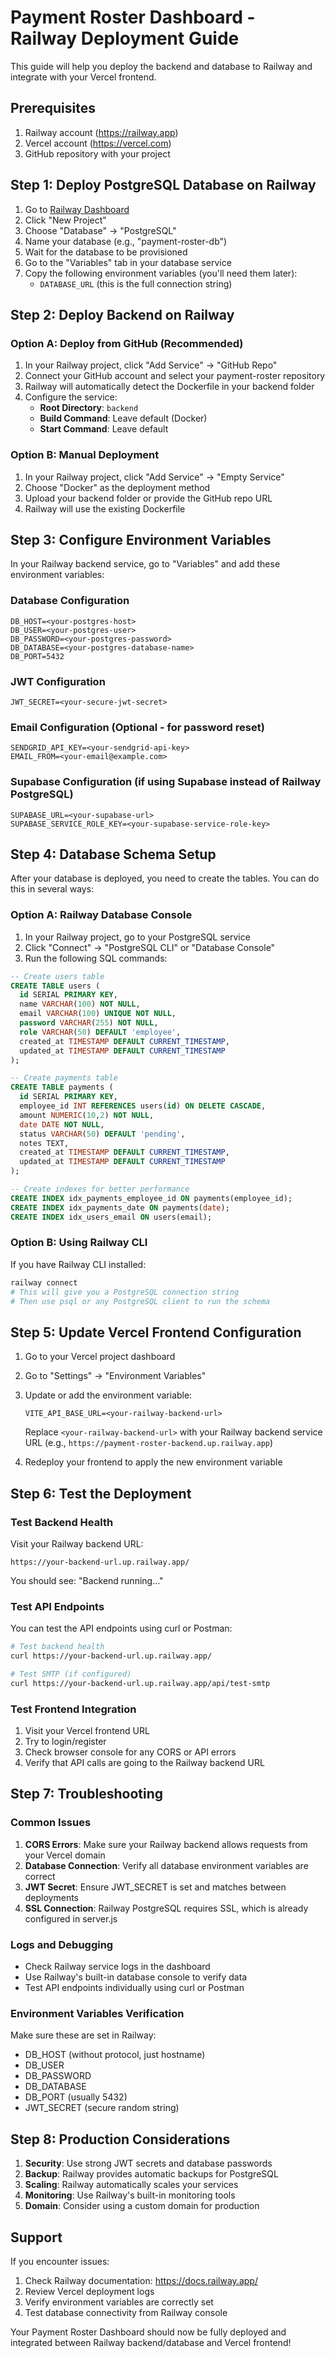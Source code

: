 # Payment Roster Dashboard - Railway Deployment Guide

This guide will help you deploy the backend and database to Railway and integrate with your Vercel frontend.

## Prerequisites

1. Railway account (https://railway.app)
2. Vercel account (https://vercel.com)
3. GitHub repository with your project

## Step 1: Deploy PostgreSQL Database on Railway

1. Go to [Railway Dashboard](https://railway.app/dashboard)
2. Click "New Project"
3. Choose "Database" → "PostgreSQL"
4. Name your database (e.g., "payment-roster-db")
5. Wait for the database to be provisioned
6. Go to the "Variables" tab in your database service
7. Copy the following environment variables (you'll need them later):
   - `DATABASE_URL` (this is the full connection string)

## Step 2: Deploy Backend on Railway

### Option A: Deploy from GitHub (Recommended)

1. In your Railway project, click "Add Service" → "GitHub Repo"
2. Connect your GitHub account and select your payment-roster repository
3. Railway will automatically detect the Dockerfile in your backend folder
4. Configure the service:
   - **Root Directory**: `backend`
   - **Build Command**: Leave default (Docker)
   - **Start Command**: Leave default

### Option B: Manual Deployment

1. In your Railway project, click "Add Service" → "Empty Service"
2. Choose "Docker" as the deployment method
3. Upload your backend folder or provide the GitHub repo URL
4. Railway will use the existing Dockerfile

## Step 3: Configure Environment Variables

In your Railway backend service, go to "Variables" and add these environment variables:

### Database Configuration
```
DB_HOST=<your-postgres-host>
DB_USER=<your-postgres-user>
DB_PASSWORD=<your-postgres-password>
DB_DATABASE=<your-postgres-database-name>
DB_PORT=5432
```

### JWT Configuration
```
JWT_SECRET=<your-secure-jwt-secret>
```

### Email Configuration (Optional - for password reset)
```
SENDGRID_API_KEY=<your-sendgrid-api-key>
EMAIL_FROM=<your-email@example.com>
```

### Supabase Configuration (if using Supabase instead of Railway PostgreSQL)
```
SUPABASE_URL=<your-supabase-url>
SUPABASE_SERVICE_ROLE_KEY=<your-supabase-service-role-key>
```

## Step 4: Database Schema Setup

After your database is deployed, you need to create the tables. You can do this in several ways:

### Option A: Railway Database Console

1. In your Railway project, go to your PostgreSQL service
2. Click "Connect" → "PostgreSQL CLI" or "Database Console"
3. Run the following SQL commands:

```sql
-- Create users table
CREATE TABLE users (
  id SERIAL PRIMARY KEY,
  name VARCHAR(100) NOT NULL,
  email VARCHAR(100) UNIQUE NOT NULL,
  password VARCHAR(255) NOT NULL,
  role VARCHAR(50) DEFAULT 'employee',
  created_at TIMESTAMP DEFAULT CURRENT_TIMESTAMP,
  updated_at TIMESTAMP DEFAULT CURRENT_TIMESTAMP
);

-- Create payments table
CREATE TABLE payments (
  id SERIAL PRIMARY KEY,
  employee_id INT REFERENCES users(id) ON DELETE CASCADE,
  amount NUMERIC(10,2) NOT NULL,
  date DATE NOT NULL,
  status VARCHAR(50) DEFAULT 'pending',
  notes TEXT,
  created_at TIMESTAMP DEFAULT CURRENT_TIMESTAMP,
  updated_at TIMESTAMP DEFAULT CURRENT_TIMESTAMP
);

-- Create indexes for better performance
CREATE INDEX idx_payments_employee_id ON payments(employee_id);
CREATE INDEX idx_payments_date ON payments(date);
CREATE INDEX idx_users_email ON users(email);
```

### Option B: Using Railway CLI

If you have Railway CLI installed:

```bash
railway connect
# This will give you a PostgreSQL connection string
# Then use psql or any PostgreSQL client to run the schema
```

## Step 5: Update Vercel Frontend Configuration

1. Go to your Vercel project dashboard
2. Go to "Settings" → "Environment Variables"
3. Update or add the environment variable:
   ```
   VITE_API_BASE_URL=<your-railway-backend-url>
   ```
   Replace `<your-railway-backend-url>` with your Railway backend service URL (e.g., `https://payment-roster-backend.up.railway.app`)

4. Redeploy your frontend to apply the new environment variable

## Step 6: Test the Deployment

### Test Backend Health
Visit your Railway backend URL:
```
https://your-backend-url.up.railway.app/
```
You should see: "Backend running..."

### Test API Endpoints
You can test the API endpoints using curl or Postman:

```bash
# Test backend health
curl https://your-backend-url.up.railway.app/

# Test SMTP (if configured)
curl https://your-backend-url.up.railway.app/api/test-smtp
```

### Test Frontend Integration
1. Visit your Vercel frontend URL
2. Try to login/register
3. Check browser console for any CORS or API errors
4. Verify that API calls are going to the Railway backend URL

## Step 7: Troubleshooting

### Common Issues

1. **CORS Errors**: Make sure your Railway backend allows requests from your Vercel domain
2. **Database Connection**: Verify all database environment variables are correct
3. **JWT Secret**: Ensure JWT_SECRET is set and matches between deployments
4. **SSL Connection**: Railway PostgreSQL requires SSL, which is already configured in server.js

### Logs and Debugging

- Check Railway service logs in the dashboard
- Use Railway's built-in database console to verify data
- Test API endpoints individually using curl or Postman

### Environment Variables Verification

Make sure these are set in Railway:
- DB_HOST (without protocol, just hostname)
- DB_USER
- DB_PASSWORD
- DB_DATABASE
- DB_PORT (usually 5432)
- JWT_SECRET (secure random string)

## Step 8: Production Considerations

1. **Security**: Use strong JWT secrets and database passwords
2. **Backup**: Railway provides automatic backups for PostgreSQL
3. **Scaling**: Railway automatically scales your services
4. **Monitoring**: Use Railway's built-in monitoring tools
5. **Domain**: Consider using a custom domain for production

## Support

If you encounter issues:
1. Check Railway documentation: https://docs.railway.app/
2. Review Vercel deployment logs
3. Verify environment variables are correctly set
4. Test database connectivity from Railway console

Your Payment Roster Dashboard should now be fully deployed and integrated between Railway backend/database and Vercel frontend!
